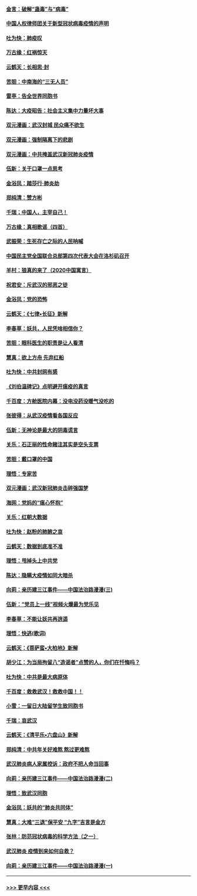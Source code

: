 #### [金言：破解“蛊毒”与“病毒”](../pages/nsc993/n11864103.md?t=02130722) 
#### [中国人权律师团关于新型冠状病毒疫情的声明](../pages/nsc993/n11864249.md?t=02130722) 
#### [吐为快：肺疫叹](../pages/nsc993/n11864027.md?t=02130722) 
#### [万古缘：红祸惊天](../pages/nsc993/n11864079.md?t=02130722) 
#### [云鹤天：长相思‧封](../pages/nsc993/n11864006.md?t=02130722) 
#### [苦胆：中南海的“三无人员”](../pages/nsc993/n11862997.md?t=02130722) 
#### [雷亭：告全世界同胞书](../pages/nsc993/n11862572.md?t=02130722) 
#### [陈达：大疫昭告：社会主义集中力量坏大事](../pages/nsc993/n11859419.md?t=02130722) 
#### [双元漫画：武汉封城 民众痛不欲生](../pages/nsc993/n11859287.md?t=02130722) 
#### [双元漫画：强制隔离下的悲剧](../pages/nsc993/n11859244.md?t=02130722) 
#### [双元漫画：中共掩盖武汉新冠肺炎疫情](../pages/nsc993/n11858249.md?t=02130722) 
#### [伍新：关于口罩一点思考](../pages/nsc993/n11859195.md?t=02130722) 
#### [金浴凤：踏莎行‧肺炎劫](../pages/nsc993/n11858227.md?t=02130722) 
#### [郑纯清：赞方彬](../pages/nsc993/n11856803.md?t=02130722) 
#### [千瑞；中国人，主宰自己！](../pages/nsc993/n11856793.md?t=02130722) 
#### [万古缘：真相歌谣（四首）](../pages/nsc993/n11856263.md?t=02130722) 
#### [武振荣：生死存亡之际的人民呐喊](../pages/nsc993/n11856256.md?t=02130722) 
#### [中国民主党全国联合总部第四次代表大会在洛杉矶召开](../pages/nsc993/n11856344.md?t=02130722) 
#### [羊村：狼真的来了（2020中国寓言）](../pages/nsc993/n11856229.md?t=02130722) 
#### [祝君安：斥武汉的邪恶之徒](../pages/nsc993/n11855861.md?t=02130722) 
#### [金浴凤：党的恐怖](../pages/nsc993/n11855849.md?t=02130722) 
#### [云鹤天：《七律▪长征》新解](../pages/nsc993/n11855479.md?t=02130722) 
#### [李春草：妖共，人民凭啥相信你？](../pages/nsc993/n11855196.md?t=02130722) 
#### [苦胆：眼科医生的职责是让人看清](../pages/nsc993/n11853840.md?t=02130722) 
#### [慧真：欲上方舟 先弃红船](../pages/nsc993/n11853483.md?t=02130722) 
#### [吐为快：中共封网有感](../pages/nsc993/n11852575.md?t=02130722) 
#### [《刘伯温碑记》点明避开瘟疫的真言](../pages/nsc993/n11852128.md?t=02130722) 
#### [千百度：方舱医院内幕：没电没药没暖气没吃的](../pages/nsc993/n11850211.md?t=02130722) 
#### [张彼得：从武汉疫情看各国反应](../pages/nsc993/n11850102.md?t=02130722) 
#### [伍新：无神论是最大的阴毒谎言](../pages/nsc993/n11846129.md?t=02130722) 
#### [关乐：石正丽的性命赌注其实是空头支票](../pages/nsc993/n11846109.md?t=02130722) 
#### [苦胆：戴口罩的中国](../pages/nsc993/n11845576.md?t=02130722) 
#### [理悟：专家苦](../pages/nsc993/n11845564.md?t=02130722) 
#### [双元漫画：武汉新冠肺炎击碎强国梦](../pages/nsc993/n11843320.md?t=02130722) 
#### [海网：党妈的“瘟心怀抱”](../pages/nsc993/n11840740.md?t=02130722) 
#### [关乐：红朝大数据](../pages/nsc993/n11840675.md?t=02130722) 
#### [吐为快：赵粉的肺腑之哀](../pages/nsc993/n11840618.md?t=02130722) 
#### [云鹤天：数据到底准不准](../pages/nsc993/n11840325.md?t=02130722) 
#### [理悟：甩掉头上中共党](../pages/nsc993/n11838826.md?t=02130722) 
#### [陈达：隐瞒大疫情如同大暗杀](../pages/nsc993/n11838771.md?t=02130722) 
#### [向莉：亲历建三江事件——中国法治路漫漫(三)](../pages/nsc993/n11831825.md?t=02130722) 
#### [伍新：“党员上一线”视频火爆最为党乐见](../pages/nsc993/n11838200.md?t=02130722) 
#### [李春草：不能让妖共再逍遥](../pages/nsc993/n11838102.md?t=02130722) 
#### [理悟：快逃(歌词)](../pages/nsc993/n11838083.md?t=02130722) 
#### [云鹤天：《菩萨蛮▪大柏地》新解](../pages/nsc993/n11838059.md?t=02130722) 
#### [胡少江：为当局拘留八“造谣者”点赞的人，你们在忏悔吗？](../pages/nsc993/n11836801.md?t=02130722) 
#### [吐为快：中共是最大病原体](../pages/nsc993/n11836748.md?t=02130722) 
#### [千百度：救救武汉！救救中国！！](../pages/nsc993/n11836145.md?t=02130722) 
#### [小雪：一留日大陆留学生致同胞书](../pages/nsc993/n11834624.md?t=02130722) 
#### [千瑞：哀武汉](../pages/nsc993/n11833647.md?t=02130722) 
#### [云鹤天：《清平乐▪六盘山》新解](../pages/nsc993/n11833611.md?t=02130722) 
#### [郑纯清：中共年关好难熬 熬过更难熬](../pages/nsc993/n11833489.md?t=02130722) 
#### [武汉肺炎病人家属控诉：政府不把人命当回事](../pages/nsc993/n11833205.md?t=02130722) 
#### [向莉：亲历建三江事件——中国法治路漫漫(二)](../pages/nsc993/n11829102.md?t=02130722) 
#### [理悟：致武汉同胞](../pages/nsc993/n11831522.md?t=02130722) 
#### [金浴凤：妖共的“肺炎共同体”](../pages/nsc993/n11829448.md?t=02130722) 
#### [慧真：大难“三退”保平安 “九字”吉言是金方](../pages/nsc993/n11829501.md?t=02130722) 
#### [张林：防范冠状病毒的科学方法（之一）](../pages/nsc993/n11828618.md?t=02130722) 
#### [武汉肺炎 疫情到来如何自救？](../pages/nsc993/n11827632.md?t=02130722) 
#### [向莉：亲历建三江事件——中国法治路漫漫(一)](../pages/nsc993/n11827190.md?t=02130722) 

----
#### [ >>> 更早内容 <<< ](../indexes/nsc993-earlier.md)
